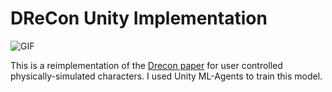# DReCon Unity Implementation

![GIF](gifs/drecon-short-gif.gif)

This is a reimplementation of the [Drecon paper](https://www.theorangeduck.com/media/uploads/other_stuff/DReCon.pdf) for user controlled physically-simulated characters. I used Unity ML-Agents to train this model. 
